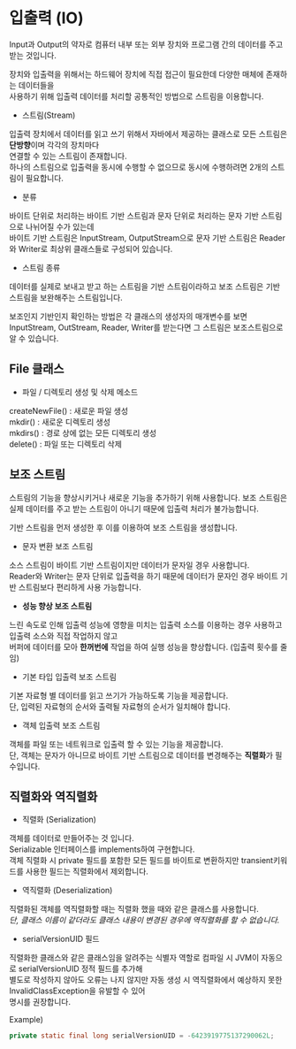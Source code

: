 # 입출력 (IO)

Input과 Output의 약자로 컴퓨터 내부 또는 외부 장치와 프로그램 간의 데이터를 주고 받는 것입니다.

장치와 입출력을 위해서는 하드웨어 장치에 직접 접근이 필요한데 다양한 매체에 존재하는 데이터들을<br>
사용하기 위해 입출력 데이터를 처리할 공통적인 방법으로 스트림을 이용합니다.

* 스트림(Stream)

입출력 장치에서 데이터를 읽고 쓰기 위해서 자바에서 제공하는 클래스로 모든 스트림은 **단방향**이며 각각의 장치마다<br>
연결할 수 있는 스트림이 존재합니다. <br> 하나의 스트림으로 입출력을 동시에 수행할 수 없으므로 동시에 수행하려면 2개의 스트림이 필요합니다.

* 분류

바이트 단위로 처리하는 바이트 기반 스트림과 문자 단위로 처리하는 문자 기반 스트림으로 나뉘어질 수가 있는데<br>
바이트 기반 스트림은 InputStream, OutputStream으로 문자 기반 스트림은 Reader와 Writer로 최상위 클래스들로 구성되어 있습니다.

* 스트림 종류

데이터를 실제로 보내고 받고 하는 스트림을 기반 스트림이라하고 보조 스트림은 기반 스트림을 보완해주는 스트림입니다.

보조인지 기반인지 확인하는 방법은 각 클래스의 생성자의 매개변수를 보면 InputStream, OutStream, Reader, Writer를 받는다면 그 스트림은 보조스트림으로 알 수 있습니다.

## File 클래스

* 파일 / 디렉토리 생성 및 삭제 메소드

createNewFile() : 새로운 파일 생성<br>
mkdir() : 새로운 디렉토리 생성<br>
mkdirs() : 경로 상에 없는 모든 디렉토리 생성<br>
delete() : 파일 또는 디렉토리 삭제<br>

## 보조 스트림

스트림의 기능을 향상시키거나 새로운 기능을 추가하기 위해 사용합니다.
보조 스트림은 실제 데이터를 주고 받는 스트림이 아니기 때문에 입출력 처리가 불가능합니다.

기반 스트림을 먼저 생성한 후 이를 이용하여 보조 스트림을 생성합니다.

* 문자 변환 보조 스트림

소스 스트림이 바이트 기반 스트림이지만 데이터가 문자일 경우 사용합니다.<br>
Reader와 Writer는 문자 단위로 입출력을 하기 때문에 데이터가 문자인 경우 바이트 기반 스트림보다 편리하게 사용 가능합니다.

* **성능 향상 보조 스트림**

느린 속도로 인해 입출력 성능에 영향을 미치는 입출력 소스를 이용하는 경우 사용하고 입출력 소스와 직접 작업하지 않고<br>
버퍼에 데이터를 모아 **한꺼번에** 작업을 하여 실행 성능을 향상합니다. (입출력 횟수를 줄임)

* 기본 타입 입출력 보조 스트림

기본 자료형 별 데이터를 읽고 쓰기가 가능하도록 기능을 제공합니다.<br>
단, 입력된 자료형의 순서와 출력될 자료형의 순서가 일치해야 합니다.

* 객체 입출력 보조 스트림

객체를 파일 또는 네트워크로 입출력 할 수 있는 기능을 제공합니다.<br>
단, 객체는 문자가 아니므로 바이트 기반 스트림으로 데이터를 변경해주는 **직렬화**가 필수입니다.

## 직렬화와 역직렬화

* 직렬화 (Serialization)

객체를 데이터로 만들어주는 것 입니다.<br>
Serializable 인터페이스를 implements하여 구현합니다.<br>
객체 직렬화 시 private 필드를 포함한 모든 필드를 바이트로 변환하지만 transient키워드를 사용한 필드는 직렬화에서 제외합니다.

* 역직렬화 (Deserialization)

직렬화된 객체를 역직렬화할 때는 직렬화 했을 때와 같은 클래스를 사용합니다.<br>
*단, 클래스 이름이 같더라도 클래스 내용이 변경된 경우에 역직렬화를 할 수 없습니다.*

* serialVersionUID 필드

직렬화한 클래스와 같은 클래스임을 알려주는 식별자 역할로 컴파일 시 JVM이 자동으로 serialVersionUID 정적 필드를 추가해<br>
별도로 작성하지 않아도 오류는 나지 않지만 자동 생성 시 역직렬화에서 예상하지 못한 InvalidClassException을 유발할 수 있어<br>
명시를 권장합니다.

Example)
```java
private static final long serialVersionUID = -6423919775137290062L;
```

 
